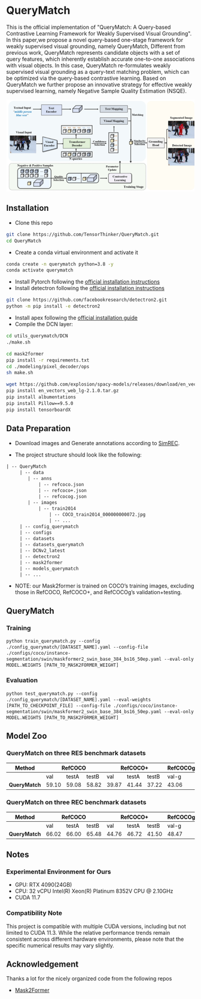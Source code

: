 # QueryMatch

This is the official implementation of "QueryMatch: A Query-based Contrastive Learning Framework for Weakly Supervised Visual Grounding". In this paper,we propose a novel query-based one-stage framework for weakly supervised visual grounding, namely QueryMatch, Different from previous work, QueryMatch represents candidate objects with a set of query features, which inherently establish accurate one-to-one associations with visual objects. In this case, QueryMatch re-formulates weakly supervised visual grounding as a query-text matching problem, which can be optimized via the query-based contrastive learning. Based on QueryMatch we further propose an innovative strategy for effective weakly supervised learning, namely Negative Sample Quality Estimation (NSQE).

<p align="center">
	<img src="./figs/fig2.png" width="1000">
</p>


## Installation
- Clone this repo
```bash
git clone https://github.com/TensorThinker/QueryMatch.git
cd QueryMatch
```

- Create a conda virtual environment and activate it
```bash
conda create -n querymatch python=3.8 -y
conda activate querymatch
```

- Install Pytorch following the [official installation instructions](https://pytorch.org/get-started/previous-versions)
- Install detectron following the [official installation instructions](https://detectron2.readthedocs.io/en/latest/tutorials/install.html)
  
```bash
git clone https://github.com/facebookresearch/detectron2.git
python -m pip install -e detectron2
```

- Install apex following the [official installation guide](https://github.com/NVIDIA/apex)
- Compile the DCN layer:
  
```bash
cd utils_querymatch/DCN
./make.sh
```

```bash
cd mask2former
pip install -r requirements.txt
cd ./modeling/pixel_decoder/ops
sh make.sh
```

```bash
wget https://github.com/explosion/spacy-models/releases/download/en_vectors_web_lg-2.1.0/en_vectors_web_lg-2.1.0.tar.gz -O en_vectors_web_lg-2.1.0.tar.gz
pip install en_vectors_web_lg-2.1.0.tar.gz
pip install albumentations
pip install Pillow==9.5.0
pip install tensorboardX
```

## Data Preparation

- Download images and Generate annotations according to [SimREC](https://github.com/luogen1996/SimREC/blob/main/DATA_PRE_README.md).

- The project structure should look like the following:

```
| -- QueryMatch
     | -- data
        | -- anns
            | -- refcoco.json
            | -- refcoco+.json
            | -- refcocog.json
        | -- images
            | -- train2014
                | -- COCO_train2014_000000000072.jpg
                | -- ...
     | -- config_querymatch
     | -- configs
     | -- datasets
     | -- datasets_querymatch
     | -- DCNv2_latest
     | -- detectron2
     | -- mask2former
     | -- models_querymatch
     | -- ...
```
- NOTE: our Mask2former is trained on COCO’s training images, 
excluding those in RefCOCO, RefCOCO+, and RefCOCOg’s validation+testing. 

## QueryMatch

### Training
```
python train_querymatch.py --config ./config_querymatch/[DATASET_NAME].yaml --config-file ./configs/coco/instance-segmentation/swin/maskformer2_swin_base_384_bs16_50ep.yaml --eval-only MODEL.WEIGHTS [PATH_TO_MASK2FORMER_WEIGHT]

```

### Evaluation
```
python test_querymatch.py --config ./config_querymatch/[DATASET_NAME].yaml --eval-weights [PATH_TO_CHECKPOINT_FILE] --config-file ./configs/coco/instance-segmentation/swin/maskformer2_swin_base_384_bs16_50ep.yaml --eval-only MODEL.WEIGHTS [PATH_TO_MASK2FORMER_WEIGHT]

```

## Model Zoo

### QueryMatch on three RES benchmark datasets
<table class="tg" style="undefined;table-layout: fixed">
<colgroup>
<col style="width: 140px">
<col style="width: 60px">
<col style="width: 60px">
<col style="width: 60px">
<col style="width: 60px">
<col style="width: 60px">
<col style="width: 60px">
<col style="width: 100px">
</colgroup>
<thead>
  <tr>
    <th class="tg-7btt"><span style="color:#000">Method</span></th>
    <th class="tg-7btt" colspan="3"><span style="color:#000">RefCOCO</span></th>
    <th class="tg-7btt" colspan="3"><span style="color:#000">RefCOCO+</span></th>
    <th class="tg-7btt"><span style="color:#000">RefCOCOg</span></th>
  </tr>
</thead>
<tbody>
  <tr>
    <td class="tg-c3ow"></td>
    <td class="tg-c3ow"><span style="color:#000">val</span></td>
    <td class="tg-c3ow"><span style="color:#000">testA</span></td>
    <td class="tg-c3ow"><span style="color:#000">testB</span></td>
    <td class="tg-c3ow"><span style="color:#000">val</span></td>
    <td class="tg-c3ow"><span style="color:#000">testA</span></td>
    <td class="tg-c3ow"><span style="color:#000">testB</span></td>
    <td class="tg-c3ow"><span style="color:#000">val-g</span></td>
  </tr>
  <tr>
    <td class="tg-0pky"><strong>QueryMatch</td>
    <td class="tg-c3ow">59.10</td>
    <td class="tg-c3ow">59.08</td>
    <td class="tg-c3ow">58.82</td>
    <td class="tg-c3ow">39.87</td>
    <td class="tg-c3ow">41.44</td>
    <td class="tg-c3ow">37.22</td>
    <td class="tg-c3ow">43.06</td>
  </tr>
</tbody>
</table>

### QueryMatch on three REC benchmark datasets
<table class="tg" style="undefined;table-layout: fixed">
<colgroup>
<col style="width: 140px">
<col style="width: 60px">
<col style="width: 60px">
<col style="width: 60px">
<col style="width: 60px">
<col style="width: 60px">
<col style="width: 60px">
<col style="width: 100px">
</colgroup>
<thead>
  <tr>
    <th class="tg-7btt"><span style="color:#000">Method</span></th>
    <th class="tg-7btt" colspan="3"><span style="color:#000">RefCOCO</span></th>
    <th class="tg-7btt" colspan="3"><span style="color:#000">RefCOCO+</span></th>
    <th class="tg-7btt"><span style="color:#000">RefCOCOg</span></th>
  </tr>
</thead>
<tbody>
  <tr>
    <td class="tg-c3ow"></td>
    <td class="tg-c3ow"><span style="color:#000">val</span></td>
    <td class="tg-c3ow"><span style="color:#000">testA</span></td>
    <td class="tg-c3ow"><span style="color:#000">testB</span></td>
    <td class="tg-c3ow"><span style="color:#000">val</span></td>
    <td class="tg-c3ow"><span style="color:#000">testA</span></td>
    <td class="tg-c3ow"><span style="color:#000">testB</span></td>
    <td class="tg-c3ow"><span style="color:#000">val-g</span></td>
  </tr>
  <tr>
    <td class="tg-0pky"><strong>QueryMatch</td>
    <td class="tg-c3ow">66.02</td>
    <td class="tg-c3ow">66.00</td>
    <td class="tg-c3ow">65.48</td>
    <td class="tg-c3ow">44.76</td>
    <td class="tg-c3ow">46.72</td>
    <td class="tg-c3ow">41.50</td>
    <td class="tg-c3ow">48.47</td>
  </tr>
</tbody>
</table>

## Notes
### Experimental Environment for Ours
- GPU: RTX 4090(24GB)
- CPU: 32 vCPU Intel(R) Xeon(R) Platinum 8352V CPU @ 2.10GHz
- CUDA 11.7
### Compatibility Note
This project is compatible with multiple CUDA versions, including but not limited to CUDA 11.3. While the relative performance trends remain consistent across different hardware environments, please note that the specific numerical results may vary slightly.
## Acknowledgement

Thanks a lot for the nicely organized code from the following repos
- [Mask2Former](https://github.com/facebookresearch/Mask2Former)
